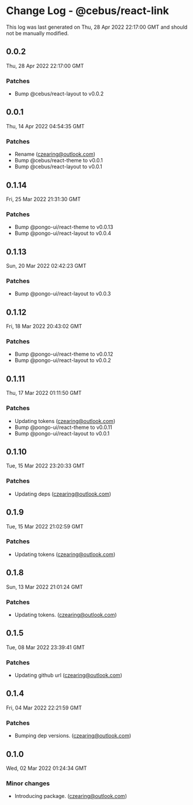# Change Log - @cebus/react-link

This log was last generated on Thu, 28 Apr 2022 22:17:00 GMT and should not be manually modified.

<!-- Start content -->

## 0.0.2

Thu, 28 Apr 2022 22:17:00 GMT

### Patches

- Bump @cebus/react-layout to v0.0.2

## 0.0.1

Thu, 14 Apr 2022 04:54:35 GMT

### Patches

- Rename (czearing@outlook.com)
- Bump @cebus/react-theme to v0.0.1
- Bump @cebus/react-layout to v0.0.1

## 0.1.14

Fri, 25 Mar 2022 21:31:30 GMT

### Patches

- Bump @pongo-ui/react-theme to v0.0.13
- Bump @pongo-ui/react-layout to v0.0.4

## 0.1.13

Sun, 20 Mar 2022 02:42:23 GMT

### Patches

- Bump @pongo-ui/react-layout to v0.0.3

## 0.1.12

Fri, 18 Mar 2022 20:43:02 GMT

### Patches

- Bump @pongo-ui/react-theme to v0.0.12
- Bump @pongo-ui/react-layout to v0.0.2

## 0.1.11

Thu, 17 Mar 2022 01:11:50 GMT

### Patches

- Updating tokens (czearing@outlook.com)
- Bump @pongo-ui/react-theme to v0.0.11
- Bump @pongo-ui/react-layout to v0.0.1

## 0.1.10

Tue, 15 Mar 2022 23:20:33 GMT

### Patches

- Updating deps (czearing@outlook.com)

## 0.1.9

Tue, 15 Mar 2022 21:02:59 GMT

### Patches

- Updating tokens (czearing@outlook.com)

## 0.1.8

Sun, 13 Mar 2022 21:01:24 GMT

### Patches

- Updating tokens. (czearing@outlook.com)

## 0.1.5

Tue, 08 Mar 2022 23:39:41 GMT

### Patches

- Updating github url (czearing@outlook.com)

## 0.1.4

Fri, 04 Mar 2022 22:21:59 GMT

### Patches

- Bumping dep versions. (czearing@outlook.com)

## 0.1.0

Wed, 02 Mar 2022 01:24:34 GMT

### Minor changes

- Introducing package. (czearing@outlook.com)
